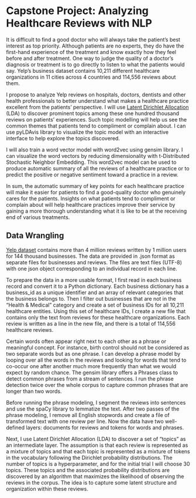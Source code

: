 # Capstone Project: Analyzing Healthcare Reviews with NLP

It is difficult to find a good doctor who will always take the patient’s best interest as top priority. Although patients are no experts, they do have the first-hand experience of the treatment and know exactly how they feel before and after treatment. One way to judge the quality of a doctor’s diagnosis or treatment is to go directly to listen to what the patients would say. Yelp’s business dataset contains 10,211 different healthcare organizations in 11 cities across 4 countries and 114,556 reviews about them.

I propose to analyze Yelp reviews on hospitals, doctors, dentists and other health professionals to better understand what makes a healthcare practice excellent from the patients’ perspective. I will use [Latent Dirichlet Allocation](https://en.wikipedia.org/wiki/Latent_Dirichlet_allocation) (LDA) to discover prominent topics among these one hundred thousand reviews on patients’ experiences. Such topic modelling will help us see the common themes that patients tend to compliment or complain about. I can use pyLDAvis library to visualize the topic model with an interactive interface to help explore the topics discovered. 

I will also train a word vector model with word2vec using gensim library. I can visualize the word vectors by reducing dimensionality with t-Distributed Stochastic Neighbor Embedding. This word2vec model can be used to produce automatic summary of all the reviews of a healthcare practice or to predict the positive or negative sentiment toward a practice in a review. 

In sum, the automatic summary of key points for each healthcare practice will make it easier for patients to find a good-quality doctor who genuinely cares for the patients. Insights on what patients tend to compliment or complain about will help healthcare practices improve their service by gaining a more thorough understanding what it is like to be at the receiving end of various treatments. 

## Data Wrangling

[Yelp dataset](https://www.yelp.com/dataset_challenge) contains more than 4 million reviews written by 1 million users for 144 thousand businesses. The data are provided in .json format as separate files for businesses and reviews. The files are text files (UTF-8) with one json object corresponding to an individual record in each line.

To prepare the data in a more usable format, I first read in each business record and convert it to a Python dictionary. Each business dictionary has a business_id as a unique identifier and an array of relevant categories that the business belongs to. Then I filter out businesses that are not in the “Health & Medical” category and create a set of business IDs for all 10,211 healthcare entities. 
Using this set of healthcare IDs, I create a new file that contains only the text from reviews for these healthcare organizations. Each review is written as a line in the new file, and there is a total of 114,556 healthcare reviews. 

Certain words often appear right next to each other as a phrase or meaningful concept. For instance, birth control should not be considered as two separate words but as one phrase. I can develop a phrase model by looping over all the words in the reviews and looking for words that tend to co-occur one after another much more frequently than what we would expect by random chance. The gensim library offers a Phrases class to detect common phrases from a stream of sentences. I run the phrase detection twice over the whole corpus to capture common phrases that are longer than two words. 

Before running the phrase modeling, I segment the reviews into sentences and use the spaCy library to lemmatize the text. After two passes of the phrase modeling, I remove all English stopwords and create a file of transformed text with one review per line. Now the data have two well-defined layers: documents for reviews and tokens for words and phrases. 

Next, I use Latent Dirichlet Allocation (LDA) to discover a set of “topics” as an intermediate layer.  The assumption is that each review is represented as a mixture of topics and that each topic is represented as a mixture of tokens in the vocabulary following the Dirichlet probability distributions.  The number of topics is a hyperparameter, and for the initial trial I will choose 30 topics. These topics and the associated probability distributions are discovered by an algorithm that maximizes the likelihood of observing the reviews in the corpus. The idea is to capture some latent structure and organization within these reviews.
